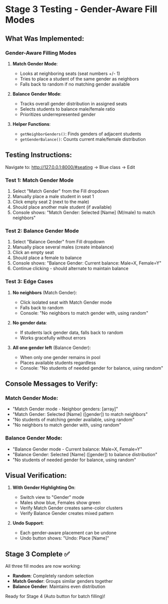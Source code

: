# Stage 3 Testing - Gender-Aware Fill Modes

## What Was Implemented:

### Gender-Aware Filling Modes

1. **Match Gender Mode**:
   - Looks at neighboring seats (seat numbers +/- 1)
   - Tries to place a student of the same gender as neighbors
   - Falls back to random if no matching gender available

2. **Balance Gender Mode**:
   - Tracks overall gender distribution in assigned seats
   - Selects students to balance male/female ratio
   - Prioritizes underrepresented gender

3. **Helper Functions**:
   - `getNeighborGenders()`: Finds genders of adjacent students
   - `getGenderBalance()`: Counts current male/female distribution

## Testing Instructions:

Navigate to: http://127.0.0.1:8000/#seating → Blue class → Edit

### Test 1: Match Gender Mode
1. Select "Match Gender" from the Fill dropdown
2. Manually place a male student in seat 1
3. Click empty seat 2 (next to the male)
4. Should place another male student (if available)
5. Console shows: "Match Gender: Selected [Name] (M/male) to match neighbors"

### Test 2: Balance Gender Mode  
1. Select "Balance Gender" from Fill dropdown
2. Manually place several males (create imbalance)
3. Click an empty seat
4. Should place a female to balance
5. Console shows: "Balance Gender: Current balance: Male=X, Female=Y"
6. Continue clicking - should alternate to maintain balance

### Test 3: Edge Cases
1. **No neighbors** (Match Gender):
   - Click isolated seat with Match Gender mode
   - Falls back to random
   - Console: "No neighbors to match gender with, using random"

2. **No gender data**:
   - If students lack gender data, falls back to random
   - Works gracefully without errors

3. **All one gender left** (Balance Gender):
   - When only one gender remains in pool
   - Places available students regardless
   - Console: "No students of needed gender for balance, using random"

## Console Messages to Verify:

### Match Gender Mode:
- "Match Gender mode - Neighbor genders: [array]"
- "Match Gender: Selected [Name] ([gender]) to match neighbors"
- "No students of matching gender available, using random"
- "No neighbors to match gender with, using random"

### Balance Gender Mode:
- "Balance Gender mode - Current balance: Male=X, Female=Y"  
- "Balance Gender: Selected [Name] ([gender]) to balance distribution"
- "No students of needed gender for balance, using random"

## Visual Verification:

1. **With Gender Highlighting On**:
   - Switch view to "Gender" mode
   - Males show blue, Females show green
   - Verify Match Gender creates same-color clusters
   - Verify Balance Gender creates mixed pattern

2. **Undo Support**:
   - Each gender-aware placement can be undone
   - Undo button shows: "Undo: Place [Name]"

## Stage 3 Complete ✅

All three fill modes are now working:
- **Random**: Completely random selection
- **Match Gender**: Groups similar genders together
- **Balance Gender**: Maintains even distribution

Ready for Stage 4 (Auto button for batch filling)!